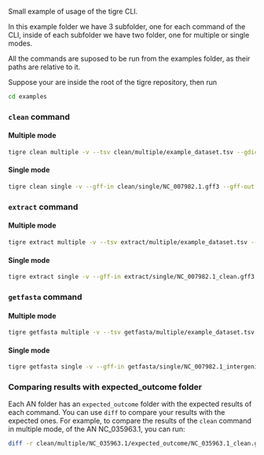 Small example of usage of the tigre CLI.

In this example folder we have 3 subfolder, one for each command of the CLI, inside of each subfolder we have two folder, one for multiple or single modes.

All the commands are suposed to be run from the examples folder, as their paths are relative to it.

Suppose your are inside the root of the tigre repository, then run

```bash
cd examples
```

### `clean` command

#### Multiple mode

```bash
tigre clean multiple -v --tsv clean/multiple/example_dataset.tsv --gdict clean/multiple/plants_mit.gdict --outdir clean/multiple/output
```
#### Single mode

```bash
tigre clean single -v --gff-in clean/single/NC_007982.1.gff3 --gff-out clean/single/NC_007982.1_clean.gff3
```

### `extract` command

#### Multiple mode

```bash
tigre extract multiple -v --tsv extract/multiple/example_dataset.tsv --an-column "random_col_name"
```

#### Single mode

```bash
tigre extract single -v --gff-in extract/single/NC_007982.1_clean.gff3 --gff-out extract/single/NC_007982.1_intergenic.gff3
```

### `getfasta` command

#### Multiple mode

```bash
tigre getfasta multiple -v --tsv getfasta/multiple/example_dataset.tsv
```
#### Single mode

```bash
tigre getfasta single -v --gff-in getfasta/single/NC_007982.1_intergenic.gff3 --fasta-in getfasta/single/NC_007982.1.fasta --fasta-out getfasta/single/NC_007982.1_intergenic.fasta
```

### Comparing results with expected_outcome folder

Each AN folder has an `expected_outcome` folder with the expected results of each command. You can use `diff` to compare your results with the expected ones. For example, to compare the results of the `clean` command in multiple mode, of the AN NC_035963.1, you can run:

```bash
diff -r clean/multiple/NC_035963.1/expected_outcome/NC_035963.1_clean.gff3 clean/multiple/output/NC_035963.1/NC_035963.1_clean.gff3
```